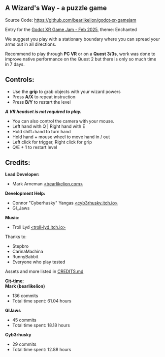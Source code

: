 ## A Wizard's Way - a puzzle game

Source Code: https://github.com/bearlikelion/godot-xr-gamejam

Entry for the [Godot XR Game Jam - Feb 2025](https://itch.io/jam/godot-xr-game-jam-feb-2025), theme: Enchanted

We suggest you play with a stationary boundary where you can spread your arms out in all directions.

Recommend to play through **PC VR** or on a **Quest 3/3s**, work was done to improve native performance on the Quest 2 but there is only so much time in 7 days.

## Controls:

* Use the **grip** to grab objects with your wizard powers
* Press **A/X** to repeat instruction
* Press **B/Y** to restart the level

***A VR headset is not required to play.***

* You can also control the camera with your mouse.
* Left hand with Q | Right hand with E
* Hold shift+hand to turn hand
* Hold hand + mouse wheel to move hand in / out
* Left click for trigger, Right click for grip
* Q/E + 1 to restart level

## Credits:
**Lead Developer:**
* Mark Arneman [<bearlikelion.com>](https://bearlikelion.com)

**Development Help:**
* Connor "Cyberhusky" Yangas [<cyb3rhusky.itch.io>](https://cyb3rhusky.itch.io/)
* GI_Jaws

**Music:**
* Troll Lyd [<troll-lyd.itch.io>](http://troll-lyd.itch.io)

Thanks to:
* Stepbro
* CarinaMachina
* RunnyBabbit
* Everyone who play tested

Assets and more listed in [CREDITS.md](./CREDITS.md)

**[Git-time:](https://github.com/vmf91/git-time)**\
**Mark (bearlikelion)**
* 136 commits
* Total time spent: 61.04 hours ​

**GIJaws**
* 45 commits
* Total time spent: 18.18 hours ​

**Cyb3rhusky**
* 29 commits
* Total time spent: 12.88 hours